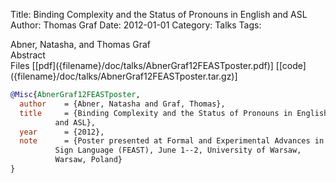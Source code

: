 Title: Binding Complexity and the Status of Pronouns in English and ASL
Author: Thomas Graf
Date: 2012-01-01
Category: Talks
Tags: 

<div markdown class="authors">
Abner, Natasha, and Thomas Graf
</div>

<div markdown class="abstract">
<span id="abstract-title">Abstract</span>

</div>

<div markdown class="files">
<span id="files-title">Files</span>
[[pdf]({filename}/doc/talks/AbnerGraf12FEASTposter.pdf)]
[[code]({filename}/doc/talks/AbnerGraf12FEASTposter.tar.gz)]
</div>

~~~bibtex
@Misc{AbnerGraf12FEASTposter,
  author	= {Abner, Natasha and Graf, Thomas},
  title		= {Binding Complexity and the Status of Pronouns in English
		  and ASL},
  year		= {2012},
  note		= {Poster presented at Formal and Experimental Advances in
		  Sign Language (FEAST), June 1--2, University of Warsaw,
		  Warsaw, Poland}
}
~~~

